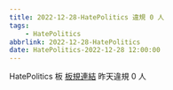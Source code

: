 ```yaml
---
title: 2022-12-28-HatePolitics 違規 0 人
tags:
    - HatePolitics
abbrlink: 2022-12-28-HatePolitics
date: HatePolitics-2022-12-28 12:00:00
---
```

HatePolitics 板 [板規連結](https://www.ptt.cc/bbs/HatePolitics/M.1617115262.A.D60.html)
昨天違規 0 人
